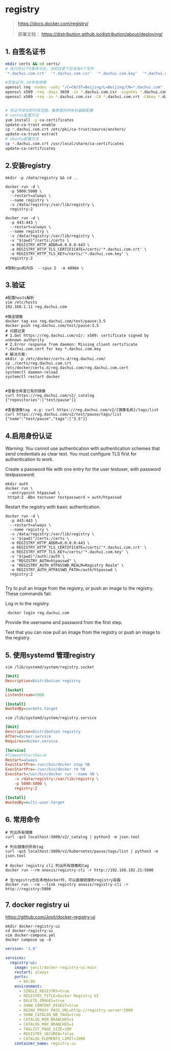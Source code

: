 # registry

> https://docs.docker.com/registry/
>
> 部署文档：
> https://distribution.github.io/distribution/about/deploying/


## 1. 自签名证书
```bash
mkdir certs && cd certs/
# 执行完以下3条命令后，当前目录下应该有4个文件
'*.dachui.com.crt'  '*.dachui.com.csr'  '*.dachui.com.key'  '*.dachui.com.srl'

#签发证书，10年有效期
openssl req -nodes -subj "/C=CN/ST=Beijing/L=Beijing/CN=*.dachui.com" -newkey rsa:2048 -keyout *.dachui.com.key -out *.dachui.com.csr
openssl x509 -req -days 3650 -in *.dachui.com.csr -signkey *.dachui.com.key -out *.dachui.com.crt
openssl x509 -req -in *.dachui.com.csr -CA *.dachui.com.crt -CAkey *.dachui.com.key -CAcreateserial -out *.dachui.com.crt -days 3650 


# 将证书添加到可信范围，集群里的所有机器都配置
# centos配置方法
yum install -y ca-certificates
update-ca-trust enable
cp *.dachui.com.crt /etc/pki/ca-trust/source/anchors/
update-ca-trust extract
# ubuntu配置方法
cp *.dachui.com.crt /usr/local/share/ca-certificates
update-ca-certificates

```


## 2.安装registry
```shell
mkdir -p /data/registry && cd ..

docker run -d \
  -p 5000:5000 \
  --restart=always \
  --name registry \
  -v /data/registry:/var/lib/registry \
  registry:2

docker run -d \
  -p 443:443 \
  --restart=always \
  --name registry \
  -v /data/registry:/var/lib/registry \
  -v "$(pwd)"/certs:/certs \
  -e REGISTRY_HTTP_ADDR=0.0.0.0:443 \
  -e REGISTRY_HTTP_TLS_CERTIFICATE=/certs/'*.dachui.com.crt' \
  -e REGISTRY_HTTP_TLS_KEY=/certs/'*.dachui.com.key' \
  registry:2
  
#限制cpu和内存  --cpus 2  -m 4096m \
```


## 3.验证
```shell
#配置hosts解析
vim /etc/hosts 
192.168.1.11 reg.dachui.com

#推送镜像
docker tag xxx reg.dachui.com/test/pause:3.5
docker push reg.dachui.com/test/pause:3.5
# 问题记录
# 1.Get https://reg.dachui.com/v2/: x509: certificate signed by unknown authority
# 2.Error response from daemon: Missing client certificate *.dachui.com.cert for key *.dachui.com.key
# 解决方案:
mkdir -p /etc/docker/certs.d/reg.dachui.com/
cp ./certs/reg.dachui.com.crt /etc/docker/certs.d/reg.dachui.com/reg.dachui.com.cert
systemctl daemon-reload
systemctl restart docker


#查看仓库里已有的镜像
curl https://reg.dachui.com/v2/_catalog
{"repositories":["test/pause"]}

#查看镜像tag  e.g: curl https://reg.dachui.com/v2/{镜像名称}/tags/list
curl https://reg.dachui.com/v2/test/pause/tags/list
{"name":"test/pause","tags":["3.5"]}
```


## 4.启用身份认证
Warning: You cannot use authentication with authentication schemes that send credentials as clear text. You must configure TLS first for authentication to work.


Create a password file with one entry for the user testuser, with password testpassword:
```shell
mkdir auth
docker run \
 --entrypoint htpasswd \
 httpd:2 -Bbn testuser testpassword > auth/htpasswd
```


Restart the registry with basic authentication.
```shell
docker run -d \
  -p 443:443 \
  --restart=always \
  --name registry \
  -v /data/registry:/var/lib/registry \
  -v "$(pwd)"/certs:/certs \
  -e REGISTRY_HTTP_ADDR=0.0.0.0:443 \
  -e REGISTRY_HTTP_TLS_CERTIFICATE=/certs/'*.dachui.com.crt' \
  -e REGISTRY_HTTP_TLS_KEY=/certs/'*.dachui.com.key' \
  -v "$(pwd)"/auth:/auth \
  -e "REGISTRY_AUTH=htpasswd" \
  -e "REGISTRY_AUTH_HTPASSWD_REALM=Registry Realm" \
  -e REGISTRY_AUTH_HTPASSWD_PATH=/auth/htpasswd \
  registry:2
  
```
Try to pull an image from the registry, or push an image to the registry. These commands fail.

Log in to the registry.
```shell
 docker login reg.dachui.com
```

Provide the username and password from the first step.

Test that you can now pull an image from the registry or push an image to the registry.

## 5. 使用systemd 管理registry


`vim /lib/systemd/system/registry.socket`

```ini
[Unit]
Description=Distribution registry

[Socket]
ListenStream=5000

[Install]
WantedBy=sockets.target
```

`vim /lib/systemd/system/registry.service`

```ini
[Unit]
Description=Distribution registry
After=docker.service
Requires=docker.service

[Service]
#TimeoutStartSec=0
Restart=always
ExecStartPre=-/usr/bin/docker stop %N
ExecStartPre=-/usr/bin/docker rm %N
ExecStart=/usr/bin/docker run --name %N \
    -v /data/registry:/var/lib/registry \
    -p 5000:5000 \
    registry:2

[Install]
WantedBy=multi-user.target
```

## 6. 常用命令

```shell
# 列出所有镜像
curl -qsS localhost:5000/v2/_catalog | python3 -m json.tool

# 列出镜像的所有tag
curl -qsS localhost:5000/v2/kubernetes/pause/tags/list | python3 -m json.tool

# docker registry cli 列出所有镜像和tag
docker run --rm anoxis/registry-cli -r http://192.168.182.21:5000

# 当registry也在本地docker时，可以直接链接到registry容器
docker run --rm --link registry anoxis/registry-cli -r http://registry:5000
```

## 7. docker registry ui   

https://github.com/Joxit/docker-registry-ui


```shell
mkdir docker-registry-ui
cd docker-registry-ui
vim docker-compose.yml
docker compose up -d
```

```yaml
version: '3.8'

services:
  registry-ui:
    image: joxit/docker-registry-ui:main
    restart: always
    ports:
      - 80:80
    environment:
      - SINGLE_REGISTRY=true
      - REGISTRY_TITLE=Docker Registry UI
      - DELETE_IMAGES=true
      - SHOW_CONTENT_DIGEST=true
      - NGINX_PROXY_PASS_URL=http://registry-server:5000
      - SHOW_CATALOG_NB_TAGS=true
      - CATALOG_MIN_BRANCHES=1
      - CATALOG_MAX_BRANCHES=1
      - TAGLIST_PAGE_SIZE=100
      - REGISTRY_SECURED=false
      - CATALOG_ELEMENTS_LIMIT=1000
    container_name: registry-ui
```


